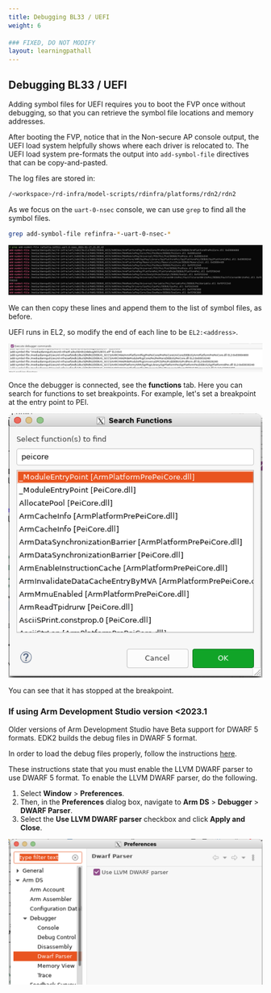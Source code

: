 ```yaml
---
title: Debugging BL33 / UEFI
weight: 6

### FIXED, DO NOT MODIFY
layout: learningpathall
---
```


## Debugging BL33 / UEFI

Adding symbol files for UEFI requires you to boot the FVP once without debugging, so that you can retrieve the symbol file locations and memory addresses.

After booting the FVP, notice that in the Non-secure AP console output, the UEFI load system helpfully shows where each driver is relocated to. The UEFI load system pre-formats the output into `add-symbol-file` directives that can be copy-and-pasted.

The log files are stored in:
```bash
/<workspace>/rd-infra/model-scripts/rdinfra/platforms/rdn2/rdn2
```

As we focus on the ``uart-0-nsec`` console, we can use ``grep`` to find all the symbol files. 
```bash
grep add-symbol-file refinfra-*-uart-0-nsec-*
```

![grep uart logs alt-text#center](images/grep.png "Figure 1. Grep UART logs")

We can then copy these lines and append them to the list of symbol files, as before.

UEFI runs in EL2, so modify the end of each line to be ``EL2:<address>``.

![uefi symbol files alt-text#center](images/uefi_symbol_files.png "Figure 3. Add uefi symbol files")

Once the debugger is connected, see the **functions** tab. Here you can search for functions to
set breakpoints. For example, let's set a breakpoint at the entry point to PEI. 

![peicore alt-text#center](images/peicore.png "Figure 4. PeiCore functions")

You can see that it has stopped at the breakpoint.

### If using Arm Development Studio version <2023.1

Older versions of Arm Development Studio have Beta support for DWARF 5 formats. EDK2 builds the debug files in DWARF 5
format.

In order to load the debug files properly, follow the instructions [here](https://developer.arm.com/documentation/101470/2023-0/Reference/Standards-compliance-in-Arm-Debugger).

These instructions state that you must enable the LLVM DWARF parser to use DWARF 5 format. To enable the LLVM DWARF parser, do the following.

1. Select **Window**  > **Preferences**. 
2. Then, in the **Preferences** dialog box, navigate to **Arm DS** > **Debugger** > **DWARF Parser**. 
3. Select the **Use LLVM DWARF parser** checkbox and click **Apply and Close**.

![enable llvm alt-text#center](images/enable_llvm.png "Figure 5. Enable LLVM")

